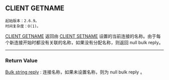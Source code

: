 ## CLIENT GETNAME

    起始版本：2.6.9。
    时间复杂度：O(1)。

[CLIENT GETNAME](client-getname.md) 返回由 [CLIENT SETNAME](client-setname.md) 设置的当前连接的名称。由于每个新连接开始时都没有关联的名称，如果没有分配名称，则返回 null bulk reply。

---

### Return Value

[Bulk string reply](../topics/protocol.md#resp-bulk-strings) : 连接名称，如果未设置名称，则为 null bulk reply 。